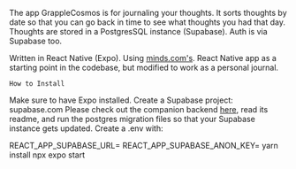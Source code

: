 The app GrappleCosmos is for journaling your thoughts. It sorts thoughts by date so that you can go back in time to see what thoughts you had that day. Thoughts are stored in a PostgresSQL instance (Supabase). Auth is via Supabase too.

Written in React Native (Expo). Using [minds.com's](https://github.com/Minds/mobile-native). React Native app as a starting point in the codebase, but modified to work as a personal journal.

```How to Install```

Make sure to have Expo installed.
Create a Supabase project: supabase.com
Please check out the companion backend [here](https://github.com/timothygorer/grapplecosmos-backend), read its readme, and run the postgres migration files so that your Supabase instance gets updated.
Create a .env with:

REACT_APP_SUPABASE_URL=<SUPABASE URL>
REACT_APP_SUPABASE_ANON_KEY=<SUPABASE ANON KEY>
yarn install
npx expo start
